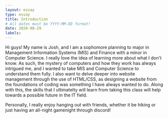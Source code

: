 ```yaml
---
layout: essay
type: essay
title: Introduction
# All dates must be YYYY-MM-DD format!
date: 2020-08-29
labels:
---
```


Hi guys! My name is Josh, and I am a sophomore planning to major in Management Information Systems (MIS) and Finance with a minor in Computer Science. I really love the idea of learning more about what I don't know. As such, the mystery of computers and how they work has always intrigued me, and I wanted to take MIS and Computer Science to understand them fully. I also want to delve deeper into website management through the use of HTML/CSS, as designing a website from the foundations of coding was something I have always wanted to do. Along with this, the skills that I ultimatelty will learn from taking this class will help towards a possible future in the IT field.

Personally, I really enjoy hanging out with friends, whether it be hiking or just having an all-night gamenight through discord! 
